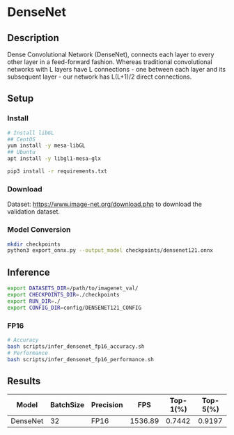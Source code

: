 # DenseNet

## Description

Dense Convolutional Network (DenseNet), connects each layer to every other layer in a feed-forward fashion. Whereas traditional convolutional networks with L layers have L connections - one between each layer and its subsequent layer - our network has L(L+1)/2 direct connections.

## Setup

### Install

```bash
# Install libGL
## CentOS
yum install -y mesa-libGL
## Ubuntu
apt install -y libgl1-mesa-glx

pip3 install -r requirements.txt
```

### Download

Dataset: <https://www.image-net.org/download.php> to download the validation dataset.

### Model Conversion

```bash
mkdir checkpoints
python3 export_onnx.py --output_model checkpoints/densenet121.onnx
```

## Inference

```bash
export DATASETS_DIR=/path/to/imagenet_val/
export CHECKPOINTS_DIR=./checkpoints
export RUN_DIR=./
export CONFIG_DIR=config/DENSENET121_CONFIG
```

### FP16

```bash
# Accuracy
bash scripts/infer_densenet_fp16_accuracy.sh
# Performance
bash scripts/infer_densenet_fp16_performance.sh
```

## Results

| Model    | BatchSize | Precision | FPS     | Top-1(%) | Top-5(%) |
| -------- | --------- | --------- | ------- | -------- | -------- |
| DenseNet | 32        | FP16      | 1536.89 | 0.7442   | 0.9197   |
